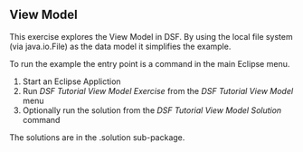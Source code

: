 View Model
----------

This exercise explores the View Model in DSF. By using the local file system 
(via java.io.File) as the data model it simplifies the example.

To run the example the entry point is a command in the main Eclipse menu.

 1. Start an Eclipse Appliction
 2. Run _DSF Tutorial View Model Exercise_ from the _DSF Tutorial View Model_ menu
 3. Optionally run the solution from the _DSF Tutorial View Model Solution_ command

The solutions are in the .solution sub-package. 